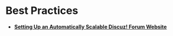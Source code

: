 # Best Practices<a name="EN-US_TOPIC_0111176246"></a>

-   **[Setting Up an Automatically Scalable Discuz! Forum Website](setting-up-an-automatically-scalable-discuz-forum-website.md)**  


